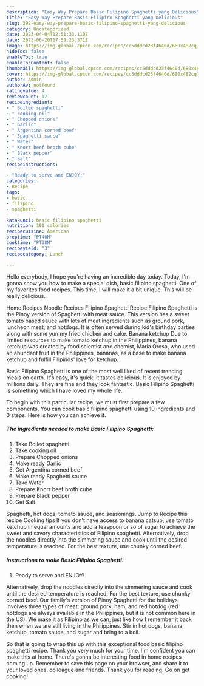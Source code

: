 ```yaml
---
description: "Easy Way Prepare Basic Filipino Spaghetti yang Delicious"
title: "Easy Way Prepare Basic Filipino Spaghetti yang Delicious"
slug: 392-easy-way-prepare-basic-filipino-spaghetti-yang-delicious
category: Uncategorized
date: 2023-04-04T12:51:33.110Z
date: 2023-06-20T17:59:23.371Z
image: https://img-global.cpcdn.com/recipes/cc5dddcd23f4640d/680x482cq70/basic-filipino-spaghetti-recipe-main-photo.jpg
hideToc: false
enableToc: true
enableTocContent: false
thumbnail: https://img-global.cpcdn.com/recipes/cc5dddcd23f4640d/680x482cq70/basic-filipino-spaghetti-recipe-main-photo.jpg
cover: https://img-global.cpcdn.com/recipes/cc5dddcd23f4640d/680x482cq70/basic-filipino-spaghetti-recipe-main-photo.jpg
author: Admin
authorAv: notfound
ratingvalue: 4
reviewcount: 17
recipeingredient:
- " Boiled spaghetti"
- " cooking oil"
- " Chopped onions"
- " Garlic"
- " Argentina corned beef"
- " Spaghetti sauce"
- " Water"
- " Knorr beef broth cube"
- " Black pepper"
- " Salt"
recipeinstructions:

- "Ready to serve and ENJOY!"
categories:
- Recipe
tags:
- basic
- filipino
- spaghetti

katakunci: basic filipino spaghetti 
nutrition: 191 calories
recipecuisine: American
preptime: "PT40M"
cooktime: "PT38M"
recipeyield: "3"
recipecategory: Lunch

---
```



Hello everybody, I hope you're having an incredible day today. Today, I'm gonna show you how to make a special dish, basic filipino spaghetti. One of my favorites food recipes. This time, I will make it a bit unique. This will be really delicious.

Home Recipes Noodle Recipes Filipino Spaghetti Recipe Filipino Spaghetti is the Pinoy version of Spaghetti with meat sauce. This version has a sweet tomato based sauce with lots of meat ingredients such as ground pork, luncheon meat, and hotdogs. It is often served during kid&#39;s birthday parties along with some yummy fried chicken and cake. Banana ketchup Due to limited resources to make tomato ketchup in the Philippines, banana ketchup was created by food scientist and chemist, Maria Orosa, who used an abundant fruit in the Philippines, bananas, as a base to make banana ketchup and fulfill Filipinos&#39; love for ketchup.

Basic Filipino Spaghetti is one of the most well liked of recent trending meals on earth. It's easy, it's quick, it tastes delicious. It is enjoyed by millions daily. They are fine and they look fantastic. Basic Filipino Spaghetti is something which I have loved my whole life.


To begin with this particular recipe, we must first prepare a few components. You can cook basic filipino spaghetti using 10 ingredients and 0 steps. Here is how you can achieve it.

<!--inarticleads1-->

##### The ingredients needed to make Basic Filipino Spaghetti:

1. Take  Boiled spaghetti
1. Take  cooking oil
1. Prepare  Chopped onions
1. Make ready  Garlic
1. Get  Argentina corned beef
1. Make ready  Spaghetti sauce
1. Take  Water
1. Prepare  Knorr beef broth cube
1. Prepare  Black pepper
1. Get  Salt


Spaghetti, hot dogs, tomato sauce, and seasonings. Jump to Recipe this recipe Cooking tips If you don&#39;t have access to banana catsup, use tomato ketchup in equal amounts and add a teaspoon or so of sugar to achieve the sweet and savory characteristics of Filipino spaghetti. Alternatively, drop the noodles directly into the simmering sauce and cook until the desired temperature is reached. For the best texture, use chunky corned beef. 

<!--inarticleads2-->

##### Instructions to make Basic Filipino Spaghetti:


1. Ready to serve and ENJOY!

Alternatively, drop the noodles directly into the simmering sauce and cook until the desired temperature is reached. For the best texture, use chunky corned beef. Our family&#39;s version of Pinoy Spaghetti for the holidays involves three types of meat: ground pork, ham, and red hotdog (red hotdogs are always available in the Philippines, but it is not common here in the US). We make it as Filipino as we can, just like how I remember it back then when we are still living in the Philippines. Stir in hot dogs, banana ketchup, tomato sauce, and sugar and bring to a boil. 

So that is going to wrap this up with this exceptional food basic filipino spaghetti recipe. Thank you very much for your time. I'm confident you can make this at home. There's gonna be interesting food in home recipes coming up. Remember to save this page on your browser, and share it to your loved ones, colleague and friends. Thank you for reading. Go on get cooking!
